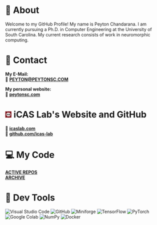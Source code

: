 # 👋 About

Welcome to my GitHub Profile! My name is Peyton Chandarana. I am currently pursuing a Ph.D. in Computer Engineering at the University of South Carolina. My current research consists of work in neuromorphic computing.

# 📧 Contact

**My E-Mail:**  
📧 [**PEYTON@PEYTONSC.COM**](mailto:peyton@peytonsc.com)

**My personal website:**  
🔗 [**peytonsc.com**](https://peytonsc.com)
  
# [<img src="icaslogo.png" width=4% height=4%>](https://icaslab.com) iCAS Lab's Website and GitHub
🔗 [**icaslab.com**](https://icaslab.com)  
🔗 [**github.com/icas-lab**](https://github.com/iCAS-Lab)

# 💻 My Code
[**ACTIVE REPOS**](https://github.com/s7117-code)  
[**ARCHIVE**](https://github.com/s7117-archive)  

# 🧰 Dev Tools
<a target="_blank"><img alt="Visual Studio Code" src="https://img.shields.io/badge/Visual%20Studio%20Code-black?logo=visual-studio-code&style=for-the-badge&logoColor=blue"/></a>
<a target="_blank"><img alt="GitHub" src="https://img.shields.io/badge/GitHub-black?logo=GitHub&style=for-the-badge"/></a>
<a target="_blank"><img alt="Miniforge" src="https://img.shields.io/badge/Conda--Forge-Miniforge3-blue?style=for-the-badge&labelColor=black&color=blue&logo=condaforge"/></a>
<a target="_blank"><img alt="TensorFlow" src="https://img.shields.io/badge/TensorFlow-black?logo=tensorflow&style=for-the-badge"/></a>
<a target="_blank"><img alt="PyTorch" src="https://img.shields.io/badge/PyTorch-black?logo=pytorch&style=for-the-badge"/></a>
<a target="_blank"><img alt="Google Colab" src="https://img.shields.io/badge/Google_Colab-black?logo=googlecolab&style=for-the-badge"/></a>
<a target="_blank"><img alt="NumPy" src="https://img.shields.io/badge/NumPy-black?logo=numpy&style=for-the-badge"/></a>
<a target="_blank"><img alt="Docker" src="https://img.shields.io/badge/Docker-black?logo=docker&style=for-the-badge"/></a>

<!--
**s7117/s7117** is a ✨ _special_ ✨ repository because its `README.md` (this file) appears on your GitHub profile.

Here are some ideas to get you started:

- 🔭 I’m currently working on ...
- 🌱 I’m currently learning ...
- 👯 I’m looking to collaborate on ...
- 🤔 I’m looking for help with ...
- 💬 Ask me about ...
- 📫 How to reach me: ...
- 😄 Pronouns: ...
- ⚡ Fun fact: ...
-->
